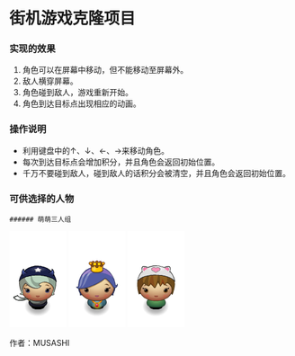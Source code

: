 
# 街机游戏克隆项目


### 实现的效果
1. 角色可以在屏幕中移动，但不能移动至屏幕外。
2. 敌人横穿屏幕。
3. 角色碰到敌人，游戏重新开始。
4. 角色到达目标点出现相应的动画。

### 操作说明
* 利用键盘中的↑、↓、←、→来移动角色。
* 每次到达目标点会增加积分，并且角色会返回初始位置。
* 千万不要碰到敌人，碰到敌人的话积分会被清空，并且角色会返回初始位置。

### 可供选择的人物
    ###### 萌萌三人组
![1](images/char-horn-girl.png)
![2](images/char-princess-girl.png)
![3](images/char-cat-girl.png)

作者：MUSASHI
